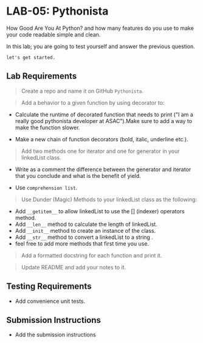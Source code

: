 # LAB-05: Pythonista

How Good Are You At Python? and how many features do you use to make your code readable simple and clean.

In this lab; you are going to test yourself and answer the previous question.

```let's get started.```

## Lab Requirements

> Create a repo and name it on GitHub ```Pythonista```.

> Add a behavior to a given function by using decorator to:

* Calculate the runtime of decorated function that needs to print ("I am a really good pythonista developer at ASAC").Make sure to add a way to make the function slower.

* Make a new chain of function decorators (bold, italic, underline etc.).

> Add two methods one for iterator and one for generator in your linkedList class.

* Write as a comment the difference between the generator and iterator that you conclude and what is the benefit of yield.

* Use ```comprehension list```.


> Use Dunder (Magic) Methods to your linkedList class as the following:
* Add ```__getitem__``` to allow linkedList to use the [] (indexer) operators method.
* Add ```__len__``` method to calculate the length of linkedList.
* Add ```__init__``` method to create an instance of the class.
* Add ```__str__``` method to convert a linkedList to a string .
* feel free to add more methods that first time you use.

> Add a formatted docstring for each function and print it.

> Update README and add your notes to it.


## Testing Requirements
- Add convenience unit tests.


## Submission Instructions
- Add the submission instructions